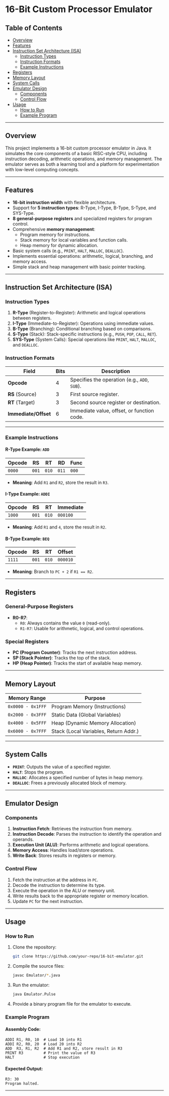 # 16-Bit Custom Processor Emulator

## Table of Contents
- [Overview](#overview)
- [Features](#features)
- [Instruction Set Architecture (ISA)](#instruction-set-architecture-isa)
    - [Instruction Types](#instruction-types)
    - [Instruction Formats](#instruction-formats)
    - [Example Instructions](#example-instructions)
- [Registers](#registers)
- [Memory Layout](#memory-layout)
- [System Calls](#system-calls)
- [Emulator Design](#emulator-design)
    - [Components](#components)
    - [Control Flow](#control-flow)
- [Usage](#usage)
    - [How to Run](#how-to-run)
    - [Example Program](#example-program)
---

## Overview
This project implements a 16-bit custom processor emulator in Java. It simulates the core components of a basic RISC-style CPU, including instruction decoding, arithmetic operations, and memory management. The emulator serves as both a learning tool and a platform for experimentation with low-level computing concepts.

---

## Features
- **16-bit instruction width** with flexible architecture.
- Support for **5 instruction types**: R-Type, I-Type, B-Type, S-Type, and SYS-Type.
- **8 general-purpose registers** and specialized registers for program control.
- Comprehensive **memory management**:
    - Program memory for instructions.
    - Stack memory for local variables and function calls.
    - Heap memory for dynamic allocation.
- Basic system calls (e.g., `PRINT`, `HALT`, `MALLOC`, `DEALLOC`).
- Implements essential operations: arithmetic, logical, branching, and memory access.
- Simple stack and heap management with basic pointer tracking.

---

## Instruction Set Architecture (ISA)

### Instruction Types
1. **R-Type** (Register-to-Register): Arithmetic and logical operations between registers.
2. **I-Type** (Immediate-to-Register): Operations using immediate values.
3. **B-Type** (Branching): Conditional branching based on comparisons.
4. **S-Type** (Stack): Stack-specific instructions (e.g., `PUSH`, `POP`, `CALL`, `RET`).
5. **SYS-Type** (System Calls): Special operations like `PRINT`, `HALT`, `MALLOC`, and `DEALLOC`.

### Instruction Formats
| **Field**              | **Bits** | **Description**                           |
|------------------------|----------|-------------------------------------------|
| **Opcode**             | 4        | Specifies the operation (e.g., `ADD`, `SUB`). |
| **RS** (Source)        | 3        | First source register.                    |
| **RT** (Target)        | 3        | Second source register or destination.    |
| **Immediate/Offset**   | 6        | Immediate value, offset, or function code.|

---

### Example Instructions
#### R-Type Example: `ADD`
| **Opcode** | **RS** | **RT** | **RD** | **Func** |
|------------|--------|--------|--------|----------|
| `0000`     | `001`  | `010`  | `011`  | `000`    |
- **Meaning**: Add `R1` and `R2`, store the result in `R3`.

#### I-Type Example: `ADDI`
| **Opcode** | **RS** | **RT** | **Immediate** |
|------------|--------|--------|---------------|
| `1000`     | `001`  | `010`  | `000100`      |
- **Meaning**: Add `R1` and `4`, store the result in `R2`.

#### B-Type Example: `BEQ`
| **Opcode** | **RS** | **RT** | **Offset** |
|------------|--------|--------|------------|
| `1111`     | `001`  | `010`  | `000010`   |
- **Meaning**: Branch to `PC + 2` if `R1 == R2`.

---

## Registers
### General-Purpose Registers
- **R0-R7**:
    - `R0`: Always contains the value `0` (read-only).
    - `R1-R7`: Usable for arithmetic, logical, and control operations.

### Special Registers
- **PC (Program Counter)**: Tracks the next instruction address.
- **SP (Stack Pointer)**: Tracks the top of the stack.
- **HP (Heap Pointer)**: Tracks the start of available heap memory.

---

## Memory Layout
| **Memory Range**    | **Purpose**                           |
|---------------------|---------------------------------------|
| `0x0000 - 0x1FFF`   | Program Memory (Instructions)         |
| `0x2000 - 0x3FFF`   | Static Data (Global Variables)        |
| `0x4000 - 0x5FFF`   | Heap (Dynamic Memory Allocation)      |
| `0x6000 - 0x7FFF`   | Stack (Local Variables, Return Addr.) |

---

## System Calls
- **`PRINT`**: Outputs the value of a specified register.
- **`HALT`**: Stops the program.
- **`MALLOC`**: Allocates a specified number of bytes in heap memory.
- **`DEALLOC`**: Frees a previously allocated block of memory.

---

## Emulator Design

### Components
1. **Instruction Fetch**: Retrieves the instruction from memory.
2. **Instruction Decode**: Parses the instruction to identify the operation and operands.
3. **Execution Unit (ALU)**: Performs arithmetic and logical operations.
4. **Memory Access**: Handles load/store operations.
5. **Write Back**: Stores results in registers or memory.

### Control Flow
1. Fetch the instruction at the address in `PC`.
2. Decode the instruction to determine its type.
3. Execute the operation in the ALU or memory unit.
4. Write results back to the appropriate register or memory location.
5. Update `PC` for the next instruction.

---

## Usage

### How to Run
1. Clone the repository:
   ```bash
   git clone https://github.com/your-repo/16-bit-emulator.git
   ```
2. Compile the source files:
   ```bash
   javac Emulator/*.java
   ```
3. Run the emulator:
   ```bash
   java Emulator.Pulse
   ```
4. Provide a binary program file for the emulator to execute.

### Example Program
#### Assembly Code:
```assembly
ADDI R1, R0, 10  # Load 10 into R1
ADDI R2, R0, 20  # Load 20 into R2
ADD  R3, R1, R2  # Add R1 and R2, store result in R3
PRINT R3         # Print the value of R3
HALT             # Stop execution
```
#### Expected Output:
```
R3: 30
Program halted.
```

---


